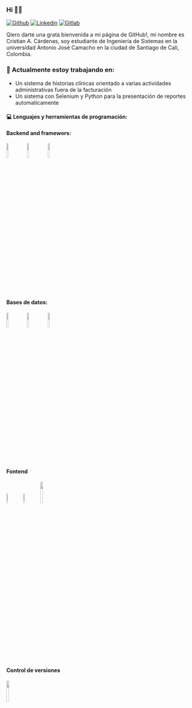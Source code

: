 ### Hi 👋🏼

[![Github](https://img.shields.io/badge/-Github-000?style=flat&logo=Github&logoColor=white)](https://github.com/procristancho)
[![Linkedin](https://img.shields.io/badge/-LinkedIn-blue?style=flat&logo=Linkedin&logoColor=white)](https://www.linkedin.com/in/cristian-andres-cardenas-osorio-63581a81/)
[![Gitlab](https://img.shields.io/badge/-Gitlab-black?style=flat&logo=Gitlab&logoColor=white)](https://gitlab.com/Procristancho)

Qiero darte una grata bienvenida a mi página de GitHub!, mi nombre es Cristian A. Cárdenas, soy estudiante de Ingeniería de Sistemas en la universidad Antonio José Camacho en la ciudad de Santiago de Cali, Colombia.

### 🌱 Actualmente estoy trabajando en:

- Un sistema de historias clínicas orientado a varias actividades administrativas fuera de la facturación
- Un sistema con Selenium y Python para la presentación de reportes automaticamente

#### :computer: Lenguajes y herramientas de programación:
#### Backend and framewors:

<code><img width="10%" src="https://www.vectorlogo.zone/logos/python/python-ar21.svg"></code>
<code><img width="10%" src="https://www.vectorlogo.zone/logos/pocoo_flask/pocoo_flask-ar21.svg"></code>
<code><img width="10%" src="https://www.vectorlogo.zone/logos/djangoproject/djangoproject-ar21.svg"></code>
<br>

#### Bases de datos:
<code><img width="10%" src="https://www.vectorlogo.zone/logos/postgresql/postgresql-vertical.svg"></code>
<code><img width="10%" src="https://www.vectorlogo.zone/logos/mysql/mysql-official.svg"></code>
<code><img width="10%" src="https://www.vectorlogo.zone/logos/mongodb/mongodb-ar21.svg"></code>

#### Fontend
<code><img width="8%" src="https://www.vectorlogo.zone/logos/angular/angular-icon.svg"></code>
<code><img width="8%" src="https://www.vectorlogo.zone/logos/w3_html5/w3_html5-icon.svg"></code>
<code><img width="12%" src="https://www.vectorlogo.zone/logos/javascript/javascript-ar21.svg"></code>

#### Control de versiones
<code><img width="12%" src="https://www.vectorlogo.zone/logos/git-scm/git-scm-ar21.svg"></code>









 




<!--
**procristancho/procristancho** is a ✨ _special_ ✨ repository because its `README.md` (this file) appears on your GitHub profile.

Here are some ideas to get you started:

- 🔭 I’m currently working on ...
- 🌱 I’m currently learning ...
- 👯 I’m looking to collaborate on ...
- 🤔 I’m looking for help with ...
- 💬 Ask me about ...
- 📫 How to reach me: ...
- 😄 Pronouns: ...
- ⚡ Fun fact: ...
-->
